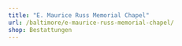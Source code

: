 ```yaml
---
title: "E. Maurice Russ Memorial Chapel"
url: /baltimore/e-maurice-russ-memorial-chapel/
shop: Bestattungen
---
```

